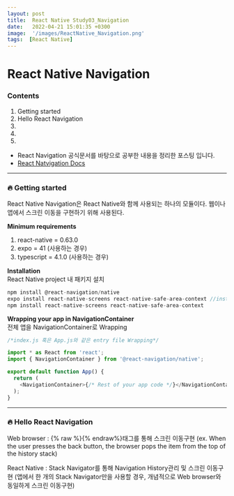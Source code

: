 ```yaml
---
layout: post
title:  React Native Study03_Navigation
date:   2022-04-21 15:01:35 +0300
image:  '/images/ReactNative_Navigation.png'
tags:  [React Native]
---
```


# React Native Navigation<br/>

### Contents<br/>
1. Getting started<br/>
2. Hello React Navigation<br/>
3. <br/>
4. <br/>
5. <br/>

* React Navigation 공식문서를 바탕으로 공부한 내용을 정리한 포스팅 입니다.<br/>
* [React Natvigation Docs](https://reactnavigation.org/docs/getting-started)<br/>

___

### :fire: Getting started<br/>
React Native Navigation은 React Native와 함께 사용되는 하나의 모듈이다. 웹이나 앱에서 스크린 이동을 구현하기 위해 사용된다.<br/>

**Minimum requirements**<br/>
1. react-native = 0.63.0<br/>
2. expo = 41 (사용하는 경우)<br/>
3. typescript = 4.1.0 (사용하는 경우)<br/>

**Installation**<br/>
React Native project 내 패키지 설치<br/>

```javascript
npm install @react-navigation/native
expo install react-native-screens react-native-safe-area-context //install versions of library
npm install react-native-screens react-native-safe-area-context
```

**Wrapping your app in NavigationContainer**<br/>
전체 앱을 NavigationContainer로 Wrapping <br/>

```javascript
/*index.js 혹은 App.js와 같은 entry file Wrapping*/

import * as React from 'react';
import { NavigationContainer } from '@react-navigation/native';

export default function App() {
  return (
    <NavigationContainer>{/* Rest of your app code */}</NavigationContainer>
  );
}
```

___

### :fire: Hello React Navigation<br/>

Web browser : {% raw %}<a>{% endraw%}태그를 통해 스크린 이동구현 (ex. When the user presses the back button, the browser pops the item from the top of the history stack)<br/>

React Native : Stack Navigator를 통해 Navigation History관리 및 스크린 이동구현 (앱에서 한 개의 Stack Navigator만을 사용할 경우, 개념적으로 Web browser와 동일하게 스크린 이동구현)<br/>
